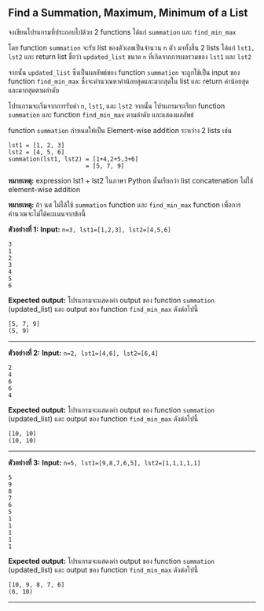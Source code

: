 ## Find a Summation, Maximum, Minimum of a List

จงเขียนโปรแกรมที่ประกอบไปด้วย 2 functions
ได้แก่ `summation` และ `find_min_max`

โดย function `summation` จะรับ list ของตัวเลขเป็นจำนวน `n` ตัว มาทั้งสิ้น 2 lists ได้แก่ `lst1, lst2` และ return list ชื่อว่า `updated_list` ขนาด `n` ที่เกิดจากการผลรวมของ `lst1` และ `lst2` 

จากนั้น `updated_list` ซึ่งเป็นผลลัพธ์ของ function `summation` จะถูกใช้เป็น input ของ function `find_min_max` ซึ่งจะคำนวณหาค่าน้อยสุดและมากสุดใน list และ return ค่าน้อยสุดและมากสุดตามลำดับ

โปรแกรมจะเริ่มจากการรับค่า `n`, `lst1`, และ `lst2` 
จากนั้น โปรแกรมจะเรียก function `summation` และ function `find_min_max` ตามลำดับ และแสดงผลลัพธ์

function `summation` กำหนดให้เป็น Element-wise addition ระหว่าง 2 lists เช่น  
```
lst1 = [1, 2, 3]
lst2 = [4, 5, 6]
summation(lst1, lst2) = [1+4,2+5,3+6]
                      = [5, 7, 9]
```

**หมายเหตุ:**  expression  lst1 + lst2 ในภาษา Python นั้นเรียกว่า list concatenation ไม่ใช่  element-wise addition

**หมายเหตุ:** ถ้า นศ ไม่ได้ใช้ `summation` function และ `find_min_max` function เพื่อการคำนวณจะไม่ได้คะแนนจากข้อนี้ 

**ตัวอย่างที่ 1:**
**Input:** `n=3, lst1=[1,2,3], lst2=[4,5,6]`  
```
3
1
2
3
4
5
6
```
**Expected output:** โปรแกรมจะแสดงค่า output ของ function `summation` (updated_list) และ output ของ function `find_min_max` ดังต่อไปนี้
```
[5, 7, 9]
(5, 9)
```
<hr>

**ตัวอย่างที่ 2:**
**Input:** `n=2, lst1=[4,6], lst2=[6,4]`  
```
2
4
6
6
4
```
**Expected output:** โปรแกรมจะแสดงค่า output ของ function `summation` (updated_list) และ output ของ function `find_min_max` ดังต่อไปนี้
```
[10, 10]
(10, 10)
```
<hr>

**ตัวอย่างที่ 3:**
**Input:** `n=5, lst1=[9,8,7,6,5], lst2=[1,1,1,1,1]`  
```
5
9
8
7
6
5
1
1
1
1
1
```
**Expected output:** โปรแกรมจะแสดงค่า output ของ function `summation` (updated_list) และ output ของ function `find_min_max` ดังต่อไปนี้
```
[10, 9, 8, 7, 6]
(6, 10)
```
<hr>
